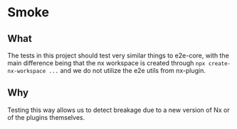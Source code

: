 # Smoke

## What

The tests in this project should test very similar things to e2e-core, with the main difference being that the nx workspace is created through `npx create-nx-workspace ...` and we do not utilize the e2e utils from nx-plugin.

## Why

Testing this way allows us to detect breakage due to a new version of Nx or of the plugins themselves.
